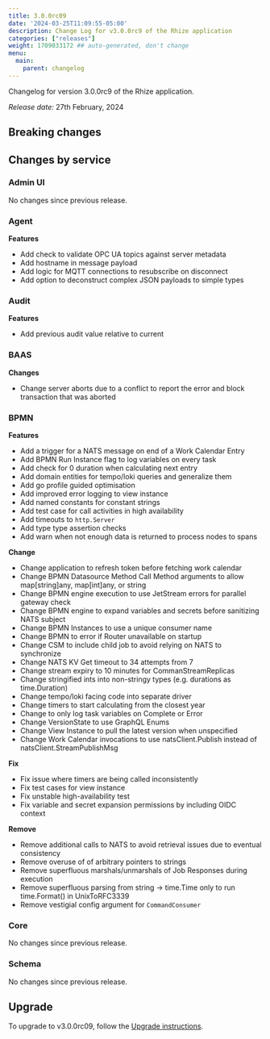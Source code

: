 ```yaml
---
title: 3.0.0rc09
date: '2024-03-25T11:09:55-05:00'
description: Change Log for v3.0.0rc9 of the Rhize application
categories: ["releases"]
weight: 1709033172 ## auto-generated, don't change
menu:
  main:
    parent: changelog
---
```


Changelog for version 3.0.0rc9 of the Rhize application.

_Release date:_ 27th February, 2024

## Breaking changes

## Changes by service

### Admin UI

No changes since previous release.

### Agent

**Features**

- Add check to validate OPC UA topics against server metadata
- Add hostname in message payload
- Add logic for MQTT connections to resubscribe on disconnect
- Add option to deconstruct complex JSON payloads to simple types

### Audit

**Features**

- Add previous audit value relative to current

### BAAS

**Changes**

- Change server aborts due to a conflict to report the error and block transaction that was aborted

### BPMN

**Features**

- Add a trigger for a NATS message on end of a Work Calendar Entry
- Add BPMN Run Instance flag to log variables on every task
- Add check for 0 duration when calculating next entry
- Add domain entities for tempo/loki queries and generalize them
- Add go profile guided optimisation
- Add improved error logging to view instance
- Add named constants for constant strings
- Add test case for call activities in high availability
- Add timeouts to `http.Server`
- Add type type assertion checks
- Add warn when not enough data is returned to process nodes to spans

**Change**

- Change application to refresh token before fetching work calendar
- Change BPMN Datasource Method Call Method arguments to allow map[string]any, map[int]any, or string
- Change BPMN engine execution to use JetStream errors for parallel gateway check
- Change BPMN engine to expand variables and secrets before sanitizing NATS subject
- Change BPMN Instances to use a unique consumer name
- Change BPMN to error if Router unavailable on startup
- Change CSM to include child job to avoid relying on NATS to synchronize
- Change NATS KV Get timeout to 34 attempts from 7
- Change stream expiry to 10 minutes for CommanStreamReplicas
- Change stringified ints into non-stringy types (e.g. durations as time.Duration)
- Change tempo/loki facing code into separate driver
- Change timers to start calculating from the closest year
- Change to only log task variables on Complete or Error
- Change VersionState to use GraphQL Enums
- Change View Instance to pull the latest version when unspecified
- Change Work Calendar invocations to use natsClient.Publish instead of natsClient.StreamPublishMsg

**Fix**

- Fix issue where timers are being called inconsistently
- Fix test cases for view instance
- Fix unstable high-availability test
- Fix variable and secret expansion permissions by including OIDC context

**Remove**

- Remove additional calls to NATS to avoid retrieval issues due to eventual consistency 
- Remove overuse of of arbitrary pointers to strings
- Remove superfluous marshals/unmarshals of Job Responses during execution
- Remove superfluous parsing from string -> time.Time only to run time.Format() in UnixToRFC3339
- Remove vestigial config argument for `CommandConsumer`

### Core

No changes since previous release.

### Schema

No changes since previous release.

## Upgrade

To upgrade to v3.0.0rc09, follow the [Upgrade instructions](/deploy/upgrade).
